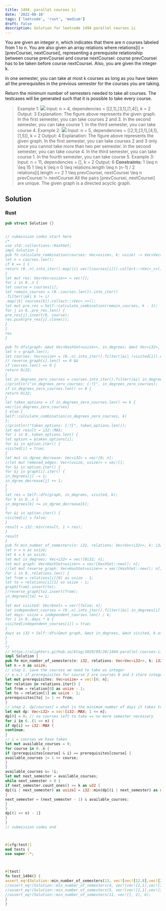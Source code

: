 ```yaml
---
title: 1494. parallel courses ii
date: '2022-08-10'
tags: ['leetcode', 'rust', 'medium']
draft: false
description: Solution for leetcode 1494 parallel courses ii
---
```




You are given an integer n, which indicates that there are n courses labeled from 1 to n. You are also given an array relations where relations[i] <TeX>=</TeX> [prevCoursei, nextCoursei], representing a prerequisite relationship between course prevCoursei and course nextCoursei: course prevCoursei has to be taken before course nextCoursei. Also, you are given the integer k.

In one semester, you can take at most k courses as long as you have taken all the prerequisites in the previous semester for the courses you are taking.

Return the minimum number of semesters needed to take all courses. The testcases will be generated such that it is possible to take every course.



>   Example 1:
>   ![](https://assets.leetcode.com/uploads/2020/05/22/leetcode_parallel_courses_1.png)
>   Input: n <TeX>=</TeX> 4, dependencies <TeX>=</TeX> [[2,1],[3,1],[1,4]], k <TeX>=</TeX> 2
>   Output: 3
>   Explanation: The figure above represents the given graph.
>   In the first semester, you can take courses 2 and 3.
>   In the second semester, you can take course 1.
>   In the third semester, you can take course 4.
>   Example 2:
>   ![](https://assets.leetcode.com/uploads/2020/05/22/leetcode_parallel_courses_2.png)
>   Input: n <TeX>=</TeX> 5, dependencies <TeX>=</TeX> [[2,1],[3,1],[4,1],[1,5]], k <TeX>=</TeX> 2
>   Output: 4
>   Explanation: The figure above represents the given graph.
>   In the first semester, you can take courses 2 and 3 only since you cannot take more than two per semester.
>   In the second semester, you can take course 4.
>   In the third semester, you can take course 1.
>   In the fourth semester, you can take course 5.
>   Example 3:
>   Input: n <TeX>=</TeX> 11, dependencies <TeX>=</TeX> [], k <TeX>=</TeX> 2
>   Output: 6
**Constraints:**
>   	1 <TeX>\leq</TeX> n <TeX>\leq</TeX> 15
>   	1 <TeX>\leq</TeX> k <TeX>\leq</TeX> n
>   	0 <TeX>\leq</TeX> relations.length <TeX>\leq</TeX> n  (n-1) / 2
>   	relations[i].length <TeX>=</TeX><TeX>=</TeX> 2
>   	1 <TeX>\leq</TeX> prevCoursei, nextCoursei <TeX>\leq</TeX> n
>   	prevCoursei !<TeX>=</TeX> nextCoursei
>   	All the pairs [prevCoursei, nextCoursei] are unique.
>   	The given graph is a directed acyclic graph.


## Solution


### Rust
```rust
pub struct Solution {}


// submission codes start here
/*
use std::collections::HashSet;
impl Solution {
pub fn calculate_combination(courses: Vec<usize>, k: usize) -> Vec<Vec<usize>> {
let n = courses.len();
if k == 1 {
return (0..n).into_iter().map(|i| vec![courses[i]]).collect::<Vec<_>>();
}
let mut res: Vec<Vec<usize>> = vec![];
for i in 0..n {
let course = courses[i];
let remain_courses = (0..courses.len()).into_iter()
.filter(|&k| k != i)
.map(|k| courses[k]).collect::<Vec<_>>();
let mut pre_res = Self::calculate_combination(remain_courses, k - 1);
for j in 0..pre_res.len() {
pre_res[j].insert(0, course);
res.push(pre_res[j].clone());
}
}
res
}

pub fn dfs(graph: &mut Vec<HashSet<usize>>, in_degrees: &mut Vec<i32>, visited: &mut Vec<bool>, k: usize) -> i32 {
let n = graph.len();
let courses: Vec<usize> = (0..n).into_iter().filter(|&i| !visited[i]).collect::<Vec<_>>();
// reverse_graph[i].len() == 0 &&
if courses.len() == 0 {
return 0i32;
}
let in_degrees_zero_courses = courses.into_iter().filter(|&i| in_degrees[i] == 0).collect::<Vec<_>>();
//println!("in_degrees_zero_courses: {:?}", in_degrees_zero_courses);
if in_degrees_zero_courses.len() == 0 {
return 0i32;
}
let taken_options = if in_degrees_zero_courses.len() <= k {
vec![in_degrees_zero_courses]
} else {
Self::calculate_combination(in_degrees_zero_courses, k)
};
//println!("taken_options: {:?}", taken_options.len());
let mut result = i32::MAX;
for i in 0..taken_options.len() {
let option = &taken_options[i];
for &i in option.iter() {
visited[i] = true;
}
let mut in_dgree_decrease: Vec<i32> = vec![0; n];
//let mut removed_edges: Vec<(usize, usize)> = vec![];
for &i in option.iter() {
for &j in graph[i].iter() {
in_degrees[j] -= 1;
in_dgree_decrease[j] += 1;
}
}
let res = Self::dfs(graph, in_degrees, visited, k);
for k in 0..n {
in_degrees[k] += in_dgree_decrease[k];
}
for &i in option.iter() {
visited[i] = false;
}
result = i32::min(result, 1 + res);
}
result
}
pub fn min_number_of_semesters(n: i32, relations: Vec<Vec<i32>>, k: i32) -> i32 {
let n = n as usize;
let k = k as usize;
let mut in_degrees: Vec<i32> = vec![0i32; n];
let mut graph: Vec<HashSet<usize>> = vec![HashSet::new(); n];
//let mut reverse_graph: Vec<HashSet<usize>> = vec![HashSet::new(); n];
for i in 0..relations.len() {
let from = relations[i][0] as usize - 1;
let to = relations[i][1] as usize - 1;
graph[from].insert(to);
//reverse_graph[to].insert(from);
in_degrees[to] += 1;
}
let mut visited: Vec<bool> = vec![false; n];
let independent_courses = (0..n).into_iter().filter(|&i| in_degrees[i] == 0 && graph[i].len() == 0).collect::<Vec<_>>();
let days: usize = independent_courses.len() / k;
for i in 0..days * k {
visited[independent_courses[i]] = true;
}
days as i32 + Self::dfs(&mut graph, &mut in_degrees, &mut visited, k as usize)
}
}
*/
// https://alighters.github.io/blog/2020/09/20/1494-parallel-courses-ii/
impl Solution {
pub fn min_number_of_semesters(n: i32, relations: Vec<Vec<i32>>, k: i32) -> i32 {
let n = n as usize;
// step 1. save the courses we need to take as integer
// e.x.) if prerequisites for course 2 are courses 0 and 3 store integer value of `1001` to prerequisites[2]
let mut prerequisites: Vec<usize> = vec![0; n];
for relation in relations.iter() {
let from = relation[0] as usize - 1;
let to = relation[1] as usize - 1;
prerequisites[to] |= 1 << from;
}
// step 2. dp[courses] = what is the minimum number of days it takes to finish the course given that we have the `courses` left to take?
let mut dp: Vec<i32> = vec![i32::MAX; 1 << n];
dp[0] = 0; // no courses left to take == no more semester necessary
for i in 0..(1 << n) {
if dp[i] == i32::MAX {
continue;
}
// i = courses we have taken
let mut available_courses = 0;
for course in 0..n {
if (prerequisites[course] & i) == prerequisites[course] {
available_courses |= 1 << course;
}
}
available_courses &= !i;
let mut next_semester = available_courses;
while next_semester > 0 {
if next_semester.count_ones() <= k as u32 {
dp[(i | next_semester) as usize] = i32::min(dp[(i | next_semester) as usize], 1 + dp[i as usize]);
}
next_semester = (next_semester - 1) & available_courses;
}
}
dp[(1 << n) - 1]
}
}
// submission codes end



#[cfg(test)]
mod tests {
use super::*;



#[test]
fn test_1494() {
assert_eq!(Solution::min_number_of_semesters(13, vec![vec![12,8],vec![2,4],vec![3,7],vec![6,8],vec![11,8],vec![9,4],vec![9,7],vec![12,4],vec![11,4],vec![6,4],vec![1,4],vec![10,7],vec![10,4],vec![1,7],vec![1,8],vec![2,7],vec![8,4],vec![10,8],vec![12,7],vec![5,4],vec![3,4],vec![11,7],vec![7,4],vec![13,4],vec![9,8],vec![13,8]], 9), 3);
//assert_eq!(Solution::min_number_of_semesters(4, vec![vec![2,1],vec![3,1],vec![1,4]], 2), 3);
//assert_eq!(Solution::min_number_of_semesters(5, vec![vec![2,1],vec![3,1],vec![4,1],vec![1,5]], 2), 4);
//assert_eq!(Solution::min_number_of_semesters(11, vec![], 2), 6);
}
}

```
